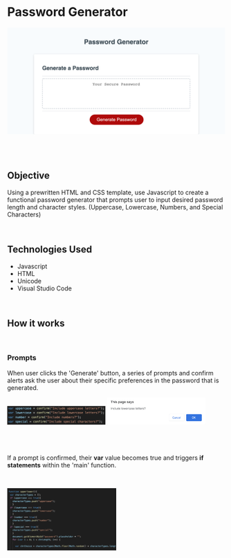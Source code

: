 # Password Generator
<img src="Assets/_Users_Aaron_Desktop_passwordGenerator_Develop_index.html.png"
     alt="Banner"
     style="padding-bottom: 20px"/>

<br>

## Objective
Using a prewritten HTML and CSS template, use Javascript to create a functional password generator that prompts user to input desired password length and character styles. (Uppercase, Lowercase, Numbers, and Special Characters)

<br>

## Technologies Used

* Javascript
* HTML
* Unicode
* Visual Studio Code

<br>

## How it works

<br>

### Prompts

When user clicks the 'Generate' button, a series of prompts and confirm alerts ask the user about their specific preferences in the password that is generated.

<img src="Assets/Screen Shot 2020-09-19 at 10.43.54 PM.png"
     alt="PromptCode"
     style="width: 45%; padding-bottom: 20px"/>
<img src="Assets/Screen Shot 2020-09-19 at 10.38.47 PM.png"
     alt="PromptExample"
     style="width: 45%; padding-bottom: 20px"/>

<br>

If a prompt is confirmed, their **var** value becomes true and triggers **if statements** within the 'main' function.

<br>

<img src="Assets/Screen Shot 2020-09-19 at 10.21.00 PM.png"
     alt="firstIf"
     align="center"
     style="width: 50%; padding-bottom: 20px"/>
